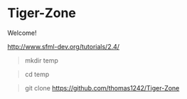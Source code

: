 # Tiger-Zone

Welcome!

http://www.sfml-dev.org/tutorials/2.4/

> mkdir temp

> cd temp

> git clone https://github.com/thomas1242/Tiger-Zone
